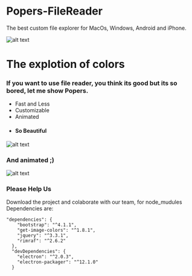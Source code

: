 # Popers-FileReader
The best custom file explorer for MacOs, Windows, Android and iPhone.

![alt text](https://raw.githubusercontent.com/alexsan134/Popers-FileReader/master/MainScreen.png)

# The explotion of colors
### If you want to use file reader, you think its good but its so bored, let me show Popers.

* Fast and Less
* Customizable
* Animated 
* #### So Beautiful

![alt text](https://raw.githubusercontent.com/alexsan134/Popers-FileReader/master/CustomColors.png)

### And animated ;) 

![alt text](https://raw.githubusercontent.com/alexsan134/Popers-FileReader/master/AnimatedIcons.png)


### Please Help Us
Download the project and colaborate with our team,
for node_mudules Dependencies are:

```
"dependencies": {
    "bootstrap": "^4.1.1",
    "get-image-colors": "^1.8.1",
    "jquery": "^3.3.1",
    "rimraf": "^2.6.2"
  },
  "devDependencies": {
    "electron": "^2.0.3",
    "electron-packager": "^12.1.0"
  }
```
